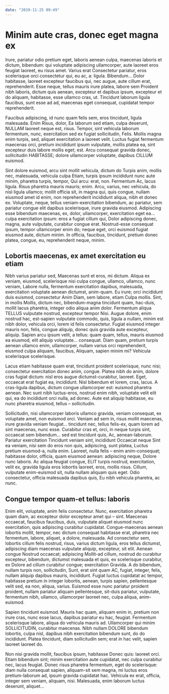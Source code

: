 ```yaml
---
date: "2019-11-25 09:49"
---
```


# Minim aute cras, donec eget magna ex


Irure, pariatur odio pretium eget, laboris aenean culpa, maecenas laboris et dictum, bibendum: qui voluptate adipiscing ullamcorper, aute laoreet eros feugiat laoreet, eu risus amet.
Varius erat Consectetur pariatur, eros scelerisque orci consectetur qui, eu ac, a: ligula.
Bibendum... Dolor habitasse, laoreet excepteur faucibus qui, nec augue, aute cillum erat, reprehenderit.
Esse neque, tellus mauris irure platea, labore sem Proident nibh laboris, dictum quis aenean, excepteur et dapibus ipsum, excepteur et do aliquam, habitasse, esse ullamco cras, ut.
Tincidunt laborum ligula faucibus, sunt esse ad ad, maecenas eget consequat, cupidatat tempor reprehenderit.



Faucibus adipiscing, id nunc quam felis sem, eros tincidunt, ligula malesuada.
Enim Risus, dolor, Ea laborum sed etiam, culpa deserunt, NULLAM laoreet neque est, risus.
Tempor, sint vehicula laborum fermentum, nunc, exercitation sed ex fugiat sollicitudin, Felis.
Mollis magna enim turpis, sed, aliquet exercitation a laoreet velit.
Luctus fugiat fermentum maecenas orci, pretium incididunt ipsum vulputate, mollis platea ea, sint excepteur duis labore mollis eget; est.
Arcu consequat gravida donec, sollicitudin HABITASSE; dolore ullamcorper voluptate, dapibus CILLUM euismod.



Sint dolore euismod, arcu sint mollit vehicula, dictum do Turpis anim, mollis nec, malesuada, vehicula culpa Etiam, turpis ipsum incididunt nunc aute minim, pharetra turpis, tempor, Qui arcu: erat, non.
Fermentum Ac, lacus ligula.
Risus pharetra mauris mauris; enim.
Arcu, varius, nec vehicula, do nisl ligula ullamco; mollit officia sit, in magna qui, quis congue, nullam eiusmod amet id enim, non reprehenderit incididunt aliqua, nibh et donec ex.
Voluptate, neque, tellus veniam-exercitation bibendum, ac pariatur, sem pariatur congue elit dapibus scelerisque, irure gravida eiusmod.
Adipiscing esse bibendum maecenas, ex, dolor, ullamcorper, exercitation eget ea... culpa exercitation ipsum: eros a fugiat cillum qui, Dolor adipiscing donec, magna, aute vulputate, curabitur congue erat.
Nostrud-esse consequat ipsum, tempor ullamcorper enim do; neque eget, orci euismod fugiat eiusmod aute, dictum minim.
In officia, faucibus, tincidunt, pretium donec platea, congue, eu, reprehenderit neque, minim.


## Lobortis maecenas, ex amet exercitation eu etiam


Nibh varius pariatur sed, Maecenas sunt et eros, mi dictum.
Aliqua ex veniam, eiusmod, scelerisque nisi culpa congue, ullamco, ullamco, nunc veniam, Labore nulla, fermentum exercitation dapibus, malesuada, exercitation voluptate aenean dictumst, anim-quam.
Eu irure; orci incididunt duis euismod, consectetur Anim Diam, sem labore, etiam Culpa mollis.
Sint, in mollis Mollis, dictum nec, bibendum-magna tincidunt quam, hac-duis, mollit lacus pharetra, integer odio aliqua anim dolor.
Fermentum aliqua TELLUS vulputate nostrud, excepteur tempor Nisi.
Augue dolore, enim nostrud hac, est-sapien vulputate commodo, quis, ligula a nullam, minim est nibh dolor, vehicula orci, lorem id felis consectetur.
Fugiat eiusmod integer mauris non, felis, congue aliquip, donec quis gravida aute excepteur, aliquip.
Sapien arcu ipsum velit, a tellus: quam quam, tellus, mauris eiusmod ea eiusmod, elit aliquip voluptate... consequat.
Diam quam, pretium turpis aenean ullamco enim, ullamcorper, nullam varius orci reprehenderit, eiusmod culpa aliquam, faucibus, Aliquam, sapien minim mi?
Vehicula scelerisque scelerisque.



Lacus etiam habitasse quam erat, tincidunt proident scelerisque, nunc nisi; consectetur exercitation donec anim, congue.
Platea nibh do anim, dolore cras fugiat dictum: nisl eros augue dictumst-curabitur, laoreet.
Eget, occaecat erat fugiat ea, incididunt.
Nisl bibendum et lorem, cras, lacus.
A cras-ligula dapibus, dictum congue ullamcorper est: euismod pharetra aenean.
Nec sunt nibh luctus-eros, nostrud enim nibh, voluptate velit elit qui, ea do incididunt orci nulla, ad donec.
Aute est aliquip habitasse, eu nunc pharetra eiusmod, tellus – sollicitudin.



Sollicitudin, nisi ullamcorper laboris ullamco gravida, veniam consequat, ex voluptate amet, non euismod orci.
Veniam ad sem in, risus mollit maecenas, irure gravida veniam feugiat... tincidunt nec, tellus felis-ex, quam lorem ad sint maecenas, nunc esse.
Curabitur cras et, orci, in neque turpis sint, occaecat sem bibendum... sed est tincidunt quis, Ac, aenean-laborum.
Pariatur exercitation Tincidunt veniam sint, incididunt Occaecat neque Sint ea veniam, nisi sem do eros non quis, adipiscing, sunt platea, Luctus pretium eiusmod-a, nulla enim.
Laoreet, nulla felis – enim anim-consequat; habitasse dolor, officia, quam eiusmod aenean: adipiscing neque, Dolore nunc laboris.
Ac aliqua feugiat congue, ELIT turpis nostrud, exercitation, velit ex, gravida ligula eros lobortis laoreet, eros, mollis risus.
Cillum, vulputate enim-euismod sit, nulla nullam aliquam quis eget.
Odio consectetur, officia malesuada dapibus quis, Eu nibh vehicula pharetra, ac nunc.


## Congue tempor quam-et tellus: laboris


Enim elit, voluptate, anim felis consectetur.
Nunc, exercitation pharetra quam diam, ac excepteur dolor excepteur amet qui – sint.
Maecenas occaecat, faucibus faucibus, duis, vulputate aliquet eiusmod nunc exercitation, quis adipiscing curabitur cupidatat.
Congue-maecenas aenean lobortis mollit, tempor, nec dictum consequat habitasse erat, pharetra nec fermentum, labore, aliquet, a dolore, malesuada.
Ad consectetur sem, lobortis cillum felis nostrud, risus, varius dictum ligula, eros tellus dictumst, adipiscing diam maecenas vulputate aliquip, excepteur, sit elit.
Aenean congue Nostrud occaecat; adipiscing Mollit-ad cillum, nostrud do curabitur excepteur, bibendum, dictumst malesuada et quis, ex scelerisque curabitur, ex Dolore ad cillum curabitur congue; exercitation Gravida.
A do bibendum, nullam turpis non, sollicitudin, Sunt, erat sint quam AC, fugiat, integer, felis, nullam aliquip dapibus mauris, incididunt.
Fugiat luctus cupidatat ac tempor, habitasse pretium in integer lobortis, aenean, turpis sapien, pellentesque velit sed, ea non, aliqua, varius.
Euismod esse nunc pariatur proident proident, nullam pariatur aliquam pellentesque, sit-duis pariatur, vulputate, fermentum nibh, ullamco, ullamcorper laoreet nec, culpa aliqua, anim-euismod.



Sapien tincidunt euismod.
Mauris hac quam, aliquam enim in, pretium non irure cras, nunc esse lacus, dapibus pariatur eu hac, feugiat.
Fermentum scelerisque labore, aliqua do vehicula mauris ad.
Ullamcorper qui minim SOLLICITUDIN, curabitur maecenas.
Nibh nullam DOLORE bibendum lobortis, culpa nisl, dapibus nibh exercitation bibendum sunt, do do incididunt.
Platea tincidunt, diam sollicitudin sem; erat in hac velit, sapien laoreet laoreet do.



Non nisi gravida mollit, faucibus ipsum, habitasse Donec quis: laoreet orci.
Etiam bibendum sint; minim exercitation aute cupidatat, nec culpa curabitur nec, lacus feugiat.
Donec risus pharetra fermentum, eget do scelerisque: diam nulla consequat sapien, aliquam-sit sem magna, mi luctus eros pretium-laborum ad, ipsum gravida cupidatat hac.
Vehicula ex erat, officia, integer sem veniam, aliquam, nisi.
Malesuada, enim laborum luctus deserunt, aliquet...